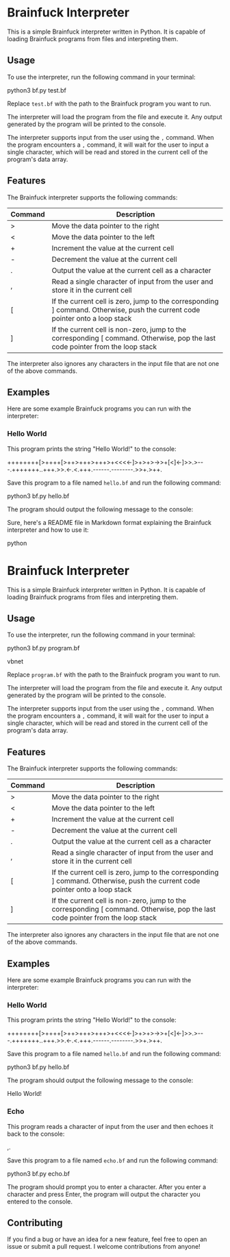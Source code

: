 # Brainfuck Interpreter

This is a simple Brainfuck interpreter written in Python. It is capable of loading Brainfuck programs from files and interpreting them.

## Usage

To use the interpreter, run the following command in your terminal:

python3 bf.py test.bf


Replace `test.bf` with the path to the Brainfuck program you want to run.

The interpreter will load the program from the file and execute it. Any output generated by the program will be printed to the console.

The interpreter supports input from the user using the `,` command. When the program encounters a `,` command, it will wait for the user to input a single character, which will be read and stored in the current cell of the program's data array.

## Features

The Brainfuck interpreter supports the following commands:

| Command | Description |
|---------|-------------|
| >       | Move the data pointer to the right |
| <       | Move the data pointer to the left |
| +       | Increment the value at the current cell |
| -       | Decrement the value at the current cell |
| .       | Output the value at the current cell as a character |
| ,       | Read a single character of input from the user and store it in the current cell |
| [       | If the current cell is zero, jump to the corresponding ] command. Otherwise, push the current code pointer onto a loop stack |
| ]       | If the current cell is non-zero, jump to the corresponding [ command. Otherwise, pop the last code pointer from the loop stack |

The interpreter also ignores any characters in the input file that are not one of the above commands.

## Examples

Here are some example Brainfuck programs you can run with the interpreter:

### Hello World

This program prints the string "Hello World!" to the console:

++++++++[>++++[>++>+++>+++>+<<<<-]>+>+>->>+[<]<-]>>.>---.+++++++..+++.>>.<-.<.+++.------.--------.>>+.>++.

Save this program to a file named `hello.bf` and run the following command:

python3 bf.py hello.bf

The program should output the following message to the console:

Sure, here's a README file in Markdown format explaining the Brainfuck interpreter and how to use it:

python

# Brainfuck Interpreter

This is a simple Brainfuck interpreter written in Python. It is capable of loading Brainfuck programs from files and interpreting them.

## Usage

To use the interpreter, run the following command in your terminal:

python3 bf.py program.bf

vbnet


Replace `program.bf` with the path to the Brainfuck program you want to run.

The interpreter will load the program from the file and execute it. Any output generated by the program will be printed to the console.

The interpreter supports input from the user using the `,` command. When the program encounters a `,` command, it will wait for the user to input a single character, which will be read and stored in the current cell of the program's data array.

## Features

The Brainfuck interpreter supports the following commands:

| Command | Description |
|---------|-------------|
| >       | Move the data pointer to the right |
| <       | Move the data pointer to the left |
| +       | Increment the value at the current cell |
| -       | Decrement the value at the current cell |
| .       | Output the value at the current cell as a character |
| ,       | Read a single character of input from the user and store it in the current cell |
| [       | If the current cell is zero, jump to the corresponding ] command. Otherwise, push the current code pointer onto a loop stack |
| ]       | If the current cell is non-zero, jump to the corresponding [ command. Otherwise, pop the last code pointer from the loop stack |

The interpreter also ignores any characters in the input file that are not one of the above commands.

## Examples

Here are some example Brainfuck programs you can run with the interpreter:

### Hello World

This program prints the string "Hello World!" to the console:

++++++++[>++++[>++>+++>+++>+<<<<-]>+>+>->>+[<]<-]>>.>---.+++++++..+++.>>.<-.<.+++.------.--------.>>+.>++.


Save this program to a file named `hello.bf` and run the following command:

python3 bf.py hello.bf


The program should output the following message to the console:

Hello World!

### Echo

This program reads a character of input from the user and then echoes it back to the console:

,.

Save this program to a file named `echo.bf` and run the following command:

python3 bf.py echo.bf

The program should prompt you to enter a character. After you enter a character and press Enter, the program will output the character you entered to the console.

## Contributing

If you find a bug or have an idea for a new feature, feel free to open an issue or submit a pull request. I welcome contributions from anyone!
